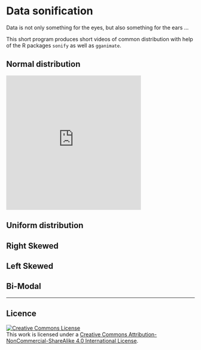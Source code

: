 # Data sonification

Data is not only something for the eyes, but also something for the ears ...

This short program produces short videos of common distribution with help of the R packages `sonify` as well as `gganimate`.

## Normal distribution


<iframe src="https://player.vimeo.com/video/538042719?title=0&amp;byline=0&amp;portrait=0&amp;speed=0&amp;badge=0&amp;autopause=0&amp;player_id=0&amp;app_id=58479" width="360" height="360" frameborder="0" allow="autoplay; fullscreen; picture-in-picture" allowfullscreen title="Data sonification: Normal distribution"></iframe>

## Uniform distribution



## Right Skewed



## Left Skewed



## Bi-Modal



---

## Licence

<a rel="license" href="http://creativecommons.org/licenses/by-nc-sa/4.0/"><img alt="Creative Commons License" style="border-width:0" src="https://creativecommons.org/l/by-nc-sa/4.0/88x31.png" /></a><br />This work is licensed under a <a rel="license" href="http://creativecommons.org/licenses/by-nc-sa/4.0/">Creative Commons Attribution-NonCommercial-ShareAlike 4.0 International License</a>.

